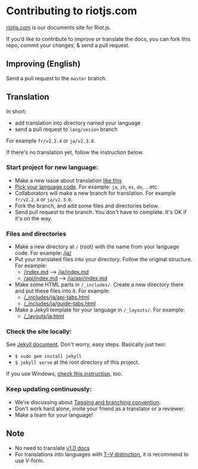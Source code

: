 # Contributing to riotjs.com

[riotjs.com](http://riotjs.com/) is our documents site for Riot.js.

If you’d like to contribute to improve or translate the docs, you can fork this repo, commit your changes, & send a pull request.

## Improving (English)

Send a pull request to the `master` branch.

## Translation

In short:

- add translation into directory named your language
- send a pull request to `lang/vesion` branch

For example `fr/v2.2.4` or `ja/v2.3.0`.

If there's no translation yet, follow the instruction below.

### Start project for new language:

- Make a new issue about translation [like this](https://github.com/riot/riot.github.io/issues/23)
- [Pick your language code](http://www.sitepoint.com/web-foundations/iso-2-letter-language-codes/). For example: `ja`, `zh`, `es`, `de`, ...etc.
- Collaborators will make a new branch for translation. For example `fr/v2.2.4` or `ja/v2.3.0`.
- Fork the branch, and add some files and directories below.
- Send pull request to the branch. You don't have to complete. It's OK if it's on the way.

### Files and directories

- Make a new directory at `/` (root) with the name from your language code. For example: [/ja/](https://github.com/riot/riot.github.io/blob/master/ja/)
- Put your translated files into your directory. Follow the original structure. For example:
  - [/index.md](https://github.com/riot/riot.github.io/blob/master/index.md) --> [/ja/index.md](https://github.com/riot/riot.github.io/blob/master/ja/index.md)
  - [/api/index.md](https://github.com/riot/riot.github.io/blob/master/api/index.md) --> [/ja/api/index.md](https://github.com/riot/riot.github.io/blob/master/ja/api/index.md)
- Make some HTML parts in `/_includes/`. Create a new directory there and put these files into it. For example:
  - [/_includes/ja/api-tabs.html](https://github.com/riot/riot.github.io/blob/master/_includes/ja/api-tabs.html)
  - [/_includes/ja/guide-tabs.html](https://github.com/riot/riot.github.io/blob/master/_includes/ja/guide-tabs.html)
- Make a Jekyll template for your language in `/_layouts/`. For example:
  - [/_layouts/ja.html](https://github.com/riot/riot.github.io/blob/master/_layouts/ja.html)

### Check the site locally:

See [Jekyll document](http://jekyllrb.com/docs/quickstart/). Don't worry, easy steps. Basically just two:
- `$ sudo gem install jekyll`
- `$ jekyll serve` at the root directory of this project.

If you use Windows, [check this instruction](http://jekyllrb.com/docs/windows/), too.

### Keep updating continuously:

- We're discussing about [Tagging and branching convention](https://github.com/riot/riot.github.io/issues/16).
- Don't work hard alone, invite your friend as a translator or a reviewer.
- Make a team for your language!


## Note

- No need to translate [v1.0 docs](https://github.com/riot/riot.github.io/blob/master/guide/v1.0.md)
- For translations into languages with [T–V distinction](https://en.wikipedia.org/wiki/T%E2%80%93V_distinction), it is recommend to use V-form.
